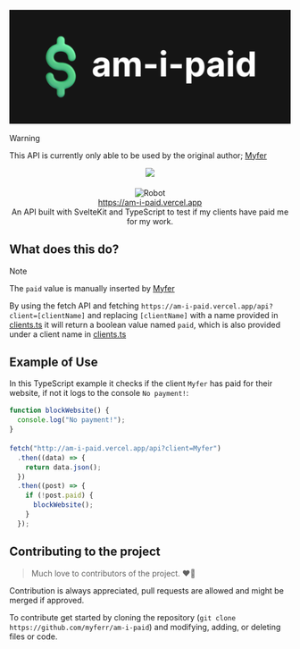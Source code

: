 ![](banner.png)

> [!WARNING]
> This API is currently only able to be used by the original author; [Myfer](https://github.com/myferr/)

<p align=center>
  <img src="https://deploy-badge.vercel.app/vercel/am-i-paid?style=for-the-badge&name=Vercel">
<br><br>
<img src="https://raw.githubusercontent.com/Tarikul-Islam-Anik/Animated-Fluent-Emojis/master/Emojis/Smilies/Robot.png" alt="Robot" width="25" height="25" /><br/><a href="https://am-i-paid.vercel.app">https://am-i-paid.vercel.app</a><br/>An API built with SvelteKit and TypeScript to test if my clients have paid me for my work.
</p>

## What does this do?

> [!NOTE]
> The `paid` value is manually inserted by [Myfer](https://github.com/myferr/)

By using the fetch API and fetching `https://am-i-paid.vercel.app/api?client=[clientName]` and replacing `[clientName]` with a name provided in [clients.ts](https://github.com/myferr/am-i-paid/blob/main/src/src/clients.ts) it will return a boolean value named `paid`, which is also provided under a client name in [clients.ts](https://github.com/myferr/am-i-paid/blob/main/src/src/clients.ts)

## Example of Use

In this TypeScript example it checks if the client `Myfer` has paid for their website, if not it logs to the console `No payment!`:

```ts
function blockWebsite() {
  console.log("No payment!");
}

fetch("http://am-i-paid.vercel.app/api?client=Myfer")
  .then((data) => {
    return data.json();
  })
  .then((post) => {
    if (!post.paid) {
      blockWebsite();
    }
  });
```

## Contributing to the project

> Much love to contributors of the project. ❤️🩷

Contribution is always appreciated, pull requests are allowed and might be merged if approved.

To contribute get started by cloning the repository (`git clone https://github.com/myferr/am-i-paid`)
and modifying, adding, or deleting files or code.
